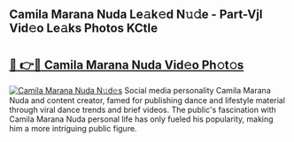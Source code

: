 ## Camila Marana Nuda Le𝚊k𝚎d N𝚞𝚍e - Part-Vjl Vid𝚎o Le𝚊ks Photos KCtIe

# <h2><a href="http://fbeuvn8.evod.top/?m=Camila+Marana+Nuda">🔗 👉🔴 Camila Marana Nuda Vid𝚎o Ph𝚘t𝚘s</a></h2>

[![Camila Marana Nuda N𝚞d𝚎s](https://i.imgur.com/8V9OHl7.gif)](http://fbeuvn8.evod.top/?m=Camila+Marana+Nuda)
Social media personality Camila Marana Nuda and content creator, famed for publishing dance and lifestyle material through viral dance trends and brief videos. The public's fascination with Camila Marana Nuda personal life has only fueled his popularity, making him a more intriguing public figure. 
